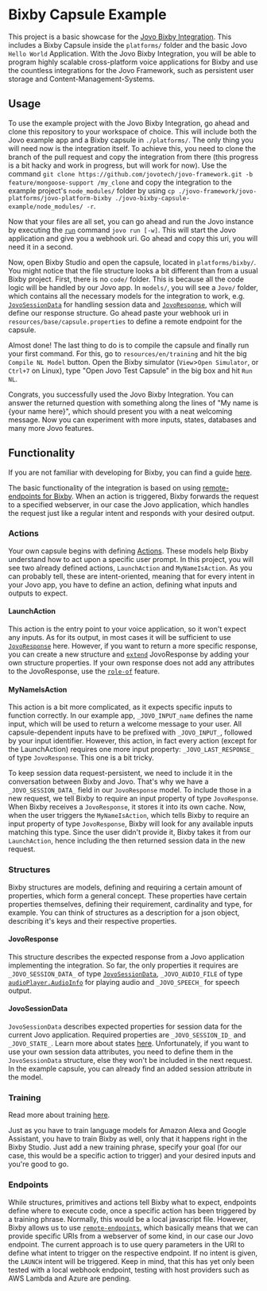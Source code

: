 # Bixby Capsule Example

This project is a basic showcase for the [Jovo Bixby Integration](https://github.com/jovotech/jovo-framework/pull/638). This includes a Bixby Capsule inside the `platforms/` folder and the basic Jovo `Hello World` Application. With the Jovo Bixby Integration, you will be able to program highly scalable cross-platform voice applications for Bixby and use the countless integrations for the Jovo Framework, such as persistent user storage and Content-Management-Systems.

## Usage

To use the example project with the Jovo Bixby Integration, go ahead and clone this repository to your workspace of choice. This will include both the Jovo example app and a Bixby capsule in `./platforms/`. The only thing you will need now is the integration itself. To achieve this, you need to clone the branch of the pull request and copy the integration from there (this progress is a bit hacky and work in progress, but will work for now). Use the command `git clone https://github.com/jovotech/jovo-framework.git -b feature/mongoose-support /my_clone` and copy the integration to the example project's `node_modules/` folder by using `cp ./jovo-framework/jovo-platforms/jovo-platform-bixby ./jovo-bixby-capsule-example/node_modules/ -r`.

Now that your files are all set, you can go ahead and run the Jovo instance by executing the [`run`]() command `jovo run [-w]`. This will start the Jovo application and give you a webhook uri. Go ahead and copy this uri, you will need it in a second.

Now, open Bixby Studio and open the capsule, located in `platforms/bixby/`. You might notice that the file structure looks a bit different than from a usual Bixby project. First, there is no `code/` folder. This is because all the code logic will be handled by our Jovo app. In `models/`, you will see a `Jovo/` folder, which contains all the necessary models for the integration to work, e.g. [`JovoSessionData`](#jovosessiondata) for handling session data and [`JovoResponse`](#jovoresponse), which will define our response structure.
Go ahead paste your webhook uri in `resources/base/capsule.properties` to define a remote endpoint for the capsule.

Almost done! The last thing to do is to compile the capsule and finally run your first command. For this, go to `resources/en/training` and hit the big `Compile NL Model` button. Open the Bixby simulator (`View`>`Open Simulator`, or `Ctrl+7` on Linux), type "Open Jovo Test Capsule" in the big box and hit `Run NL`.

Congrats, you successfully used the Jovo Bixby Integration. You can answer the returned question with something along the lines of "My name is {your name here}", which should present you with a neat welcoming message. Now you can experiment with more inputs, states, databases and many more Jovo features.

## Functionality

If you are not familiar with developing for Bixby, you can find a guide [here](https://bixbydevelopers.com/dev/docs/get-started).

The basic functionality of the integration is based on using [remote-endpoints for Bixby](https://bixbydevelopers.com/dev/docs/dev-guide/developers/actions.configuring-endpoints#remote-endpoints). When an action is triggered, Bixby forwards the request to a specified webserver, in our case the Jovo application, which handles the request just like a regular intent and responds with your desired output.

### Actions

Your own capsule begins with defining [Actions](https://bixbydevelopers.com/dev/docs/reference/type/action). These models help Bixby understand how to act upon a specific user prompt. In this project, you will see two already defined actions, `LaunchAction` and `MyNameIsAction`. As you can probably tell, these are intent-oriented, meaning that for every intent in your Jovo app, you have to define an action, defining what inputs and outputs to expect.

#### LaunchAction

This action is the entry point to your voice application, so it won't expect any inputs. As for its output, in most cases it will be sufficient to use [`JovoResponse`](#jovoresponse) here. However, if you want to return a more specific response, you can create a new structure and [`extend`](https://bixbydevelopers.com/dev/docs/reference/type/structure.extends) JovoResponse by adding your own structure properties. If your own response does not add any attributes to the JovoResponse, use the [`role-of`](https://bixbydevelopers.com/dev/docs/reference/type/name.role-of) feature.

#### MyNameIsAction

This action is a bit more complicated, as it expects specific inputs to function correctly. In our example app, `_JOVO_INPUT_name` defines the name input, which will be used to return a welcome message to your user. All capsule-dependent inputs have to be prefixed with `_JOVO_INPUT_`, followed by your input identifier. However, this action, in fact every action (except for the LaunchAction) requires one more input property: `_JOVO_LAST_RESPONSE_` of type `JovoResponse`. This one is a bit tricky.

To keep session data request-persistent, we need to include it in the conversation between Bixby and Jovo. That's why we have a `_JOVO_SESSION_DATA_` field in our `JovoResponse` model. To include those in a new request, we tell Bixby to require an input property of type `JovoResponse`. When Bixby receives a `JovoResponse`, it stores it into its own cache. Now, when the user triggers the `MyNameIsAction`, which tells Bixby to require an input property of type `JovoResponse`, Bixby will look for any available inputs matching this type. Since the user didn't provide it, Bixby takes it from our `LaunchAction`, hence including the then returned session data in the new request.

### Structures

Bixby structures are models, defining and requiring a certain amount of properties, which form a general concept. These properties have certain properties themselves, defining their requirement, cardinality and type, for example. You can think of structures as a description for a json object, describing it's keys and their respective properties.

#### JovoResponse

This structure describes the expected response from a Jovo application implementing the integration. So far, the only properties it requires are `_JOVO_SESSION_DATA_` of type [`JovoSessionData`](#jovosessiondata), `_JOVO_AUDIO_FILE` of type [`audioPlayer.AudioInfo`](https://bixbydevelopers.com/dev/docs/sample-capsules/samples/audio#build-an-audioinfo-model) for playing audio and `_JOVO_SPEECH_` for speech output.

#### JovoSessionData

`JovoSessionData` describes expected properties for session data for the current Jovo application. Required properties are `_JOVO_SESSION_ID_` and `_JOVO_STATE_`. Learn more about states [here](https://www.jovo.tech/docs/routing/states). Unfortunately, if you want to use your own session data attributes, you need to define them in the `JovoSessionData` structure, else they won't be included in the next request. In the example capsule, you can already find an added session attribute in the model.

### Training

Read more about training [here]().

Just as you have to train language models for Amazon Alexa and Google Assistant, you have to train Bixby as well, only that it happens right in the Bixby Studio. Just add a new training phrase, specify your goal (for our case, this would be a specific action to trigger) and your desired inputs and you're good to go.

### Endpoints

While structures, primitives and actions tell Bixby what to expect, endpoints define where to execute code, once a specific action has been triggered by a training phrase. Normally, this would be a local javascript file. However, Bixby allows us to use [`remote-endpoints`](https://bixbydevelopers.com/dev/docs/dev-guide/developers/actions.configuring-endpoints#remote-endpoints), which basically means that we can provide specific URIs from a webserver of some kind, in our case our Jovo endpoint. The current approach is to use query parameters in the URI to define what intent to trigger on the respective endpoint. If no intent is given, the `LAUNCH` intent will be triggered. Keep in mind, that this has yet only been tested with a local webhook endpoint, testing with host providers such as AWS Lambda and Azure are pending.